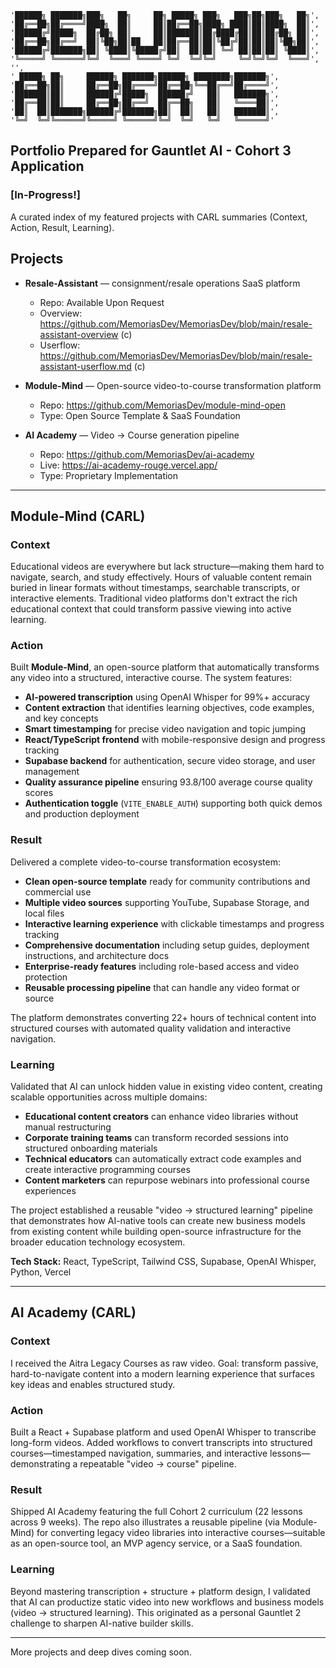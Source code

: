     '██████╗ ███████╗███╗   ██╗     ██╗ █████╗ ███╗   ███╗██╗███╗   ██╗',
    '██╔══██╗██╔════╝████╗  ██║     ██║██╔══██╗████╗ ████║██║████╗  ██║',
    '██████╔╝█████╗  ██╔██╗ ██║     ██║███████║██╔████╔██║██║██╔██╗ ██║',
    '██╔══██╗██╔══╝  ██║╚██╗██║██   ██║██╔══██║██║╚██╔╝██║██║██║╚██╗██║',
    '██████╔╝███████╗██║ ╚████║╚█████╔╝██║  ██║██║ ╚═╝ ██║██║██║ ╚████║',
    '╚═════╝ ╚══════╝╚═╝  ╚═══╝ ╚════╝ ╚═╝  ╚═╝╚═╝     ╚═╝╚═╝╚═╝  ╚═══╝',
    '',
    ' █████╗ ██╗     ██████╗ ███████╗██████╗ ████████╗███████╗',
    '██╔══██╗██║     ██╔══██╗██╔════╝██╔══██╗╚══██╔══╝██╔════╝',
    '███████║██║     ██████╔╝█████╗  ██████╔╝   ██║   ███████╗',
    '██╔══██║██║     ██╔══██╗██╔══╝  ██╔══██╗   ██║   ╚════██║',
    '██║  ██║███████╗██████╔╝███████╗██║  ██║   ██║   ███████║',
    '╚═╝  ╚═╝╚══════╝╚═════╝ ╚══════╝╚═╝  ╚═╝   ╚═╝   ╚══════╝'

## Portfolio Prepared for Gauntlet AI - Cohort 3 Application 
### [In-Progress!]


A curated index of my featured projects with CARL summaries (Context, Action, Result, Learning).

## Projects

* **Resale-Assistant** — consignment/resale operations SaaS platform
  * Repo: Available Upon Request
  * Overview: https://github.com/MemoriasDev/MemoriasDev/blob/main/resale-assistant-overview (c)
  * Userflow: https://github.com/MemoriasDev/MemoriasDev/blob/main/resale-assistant-userflow.md (c)

* **Module-Mind** — Open-source video-to-course transformation platform  
  * Repo: https://github.com/MemoriasDev/module-mind-open  
  * Type: Open Source Template & SaaS Foundation

* **AI Academy** — Video → Course generation pipeline  
  * Repo: https://github.com/MemoriasDev/ai-academy  
  * Live: https://ai-academy-rouge.vercel.app/  
  * Type: Proprietary Implementation

---

## Module-Mind (CARL)

### Context

Educational videos are everywhere but lack structure—making them hard to navigate, search, and study effectively. Hours of valuable content remain buried in linear formats without timestamps, searchable transcripts, or interactive elements. Traditional video platforms don't extract the rich educational context that could transform passive viewing into active learning.

### Action

Built **Module-Mind**, an open-source platform that automatically transforms any video into a structured, interactive course. The system features:

- **AI-powered transcription** using OpenAI Whisper for 99%+ accuracy
- **Content extraction** that identifies learning objectives, code examples, and key concepts
- **Smart timestamping** for precise video navigation and topic jumping
- **React/TypeScript frontend** with mobile-responsive design and progress tracking
- **Supabase backend** for authentication, secure video storage, and user management
- **Quality assurance pipeline** ensuring 93.8/100 average course quality scores
- **Authentication toggle** (`VITE_ENABLE_AUTH`) supporting both quick demos and production deployment

### Result

Delivered a complete video-to-course transformation ecosystem:

- **Clean open-source template** ready for community contributions and commercial use
- **Multiple video sources** supporting YouTube, Supabase Storage, and local files
- **Interactive learning experience** with clickable timestamps and progress tracking
- **Comprehensive documentation** including setup guides, deployment instructions, and architecture docs
- **Enterprise-ready features** including role-based access and video protection
- **Reusable processing pipeline** that can handle any video format or source

The platform demonstrates converting 22+ hours of technical content into structured courses with automated quality validation and interactive navigation.

### Learning

Validated that AI can unlock hidden value in existing video content, creating scalable opportunities across multiple domains:

- **Educational content creators** can enhance video libraries without manual restructuring
- **Corporate training teams** can transform recorded sessions into structured onboarding materials
- **Technical educators** can automatically extract code examples and create interactive programming courses
- **Content marketers** can repurpose webinars into professional course experiences

The project established a reusable "video → structured learning" pipeline that demonstrates how AI-native tools can create new business models from existing content while building open-source infrastructure for the broader education technology ecosystem.

**Tech Stack:** React, TypeScript, Tailwind CSS, Supabase, OpenAI Whisper, Python, Vercel

---

## AI Academy (CARL)

### Context

I received the Aitra Legacy Courses as raw video. Goal: transform passive, hard-to-navigate content into a modern learning experience that surfaces key ideas and enables structured study.

### Action

Built a React + Supabase platform and used OpenAI Whisper to transcribe long-form videos. Added workflows to convert transcripts into structured courses—timestamped navigation, summaries, and interactive lessons—demonstrating a repeatable "video → course" pipeline.

### Result

Shipped AI Academy featuring the full Cohort 2 curriculum (22 lessons across 9 weeks). The repo also illustrates a reusable pipeline (via Module-Mind) for converting legacy video libraries into interactive courses—suitable as an open-source tool, an MVP agency service, or a SaaS foundation.

### Learning

Beyond mastering transcription + structure + platform design, I validated that AI can productize static video into new workflows and business models (video → structured learning). This originated as a personal Gauntlet 2 challenge to sharpen AI-native builder skills.

---

More projects and deep dives coming soon.

